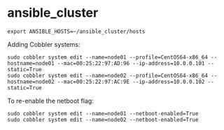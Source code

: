 ansible_cluster
===============

```
export ANSIBLE_HOSTS=~/ansible_cluster/hosts
```

Adding Cobbler systems:
```
sudo cobbler system edit --name=node01 --profile=CentOS64-x86_64 --hostname=node01 --mac=00:25:22:97:AD:96 --ip-address=10.0.0.101 --static=True
sudo cobbler system edit --name=node02 --profile=CentOS64-x86_64 --hostname=node02 --mac=00:25:22:97:AC:9E --ip-address=10.0.0.102 --static=True
```

To re-enable the netboot flag:
```
sudo cobbler system edit --name=node01 --netboot-enabled=True
sudo cobbler system edit --name=node02 --netboot-enabled=True
```
